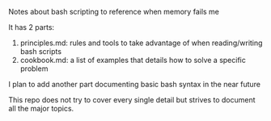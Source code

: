 Notes about bash scripting to reference when memory fails me

It has 2 parts:

1. principles.md: rules and tools to take advantage of when reading/writing bash scripts
2. cookbook.md: a list of examples that details how to solve a specific problem

I plan to add another part documenting basic bash syntax in the near future

This repo does not try to cover every single detail but strives to document all the major topics.
